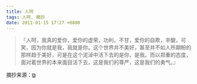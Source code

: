 ```yaml
---
title: 人呵
tags: 人呵, 摘抄
date: 2011-01-15 17:27 +0800
---
```



> 『人呵，我真的爱你，爱你的虚荣，功利，不甘，爱你的自欺，辛酸，可笑，因为你就是我，我就是你。这个世界并不美好，甚至并不如人所期盼的那样趋于美好，可是在这个泥淖中活下去的是你，是我。而以郑重的态度，面对着世界的本来面目活下去，这是我们的尊严，这是我们的勇气。』

摘抄来源：[&#x29c9;](http://movie.douban.com/review/4583209/)


